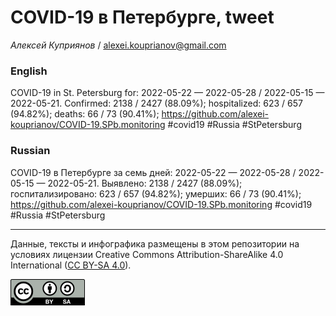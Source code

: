 COVID-19 в Петербурге, tweet
============================

*Алексей Куприянов* /
<a href="mailto:alexei.kouprianov@gmail.com" class="email">alexei.kouprianov@gmail.com</a>

### English

COVID-19 in St. Petersburg for: 2022-05-22 — 2022-05-28 / 2022-05-15 —
2022-05-21. Сonfirmed: 2138 / 2427 (88.09%); hospitalized: 623 / 657
(94.82%); deaths: 66 / 73 (90.41%);
<a href="https://github.com/alexei-kouprianov/COVID-19.SPb.monitoring" class="uri">https://github.com/alexei-kouprianov/COVID-19.SPb.monitoring</a>
\#covid19 \#Russia \#StPetersburg

### Russian

COVID-19 в Петербурге за семь дней: 2022-05-22 — 2022-05-28 / 2022-05-15
— 2022-05-21. Выявлено: 2138 / 2427 (88.09%); госпитализировано: 623 /
657 (94.82%); умерших: 66 / 73 (90.41%);
<a href="https://github.com/alexei-kouprianov/COVID-19.SPb.monitoring" class="uri">https://github.com/alexei-kouprianov/COVID-19.SPb.monitoring</a>
\#covid19 \#Russia \#StPetersburg

------------------------------------------------------------------------

Данные, тексты и инфографика размещены в этом репозитории на условиях
лицензии Creative Commons Attribution-ShareAlike 4.0 International ([CC
BY-SA 4.0](https://creativecommons.org/licenses/by-sa/4.0/)).

![](../misc/CC-BY-SA-icon.png "CC-BY-SA")
